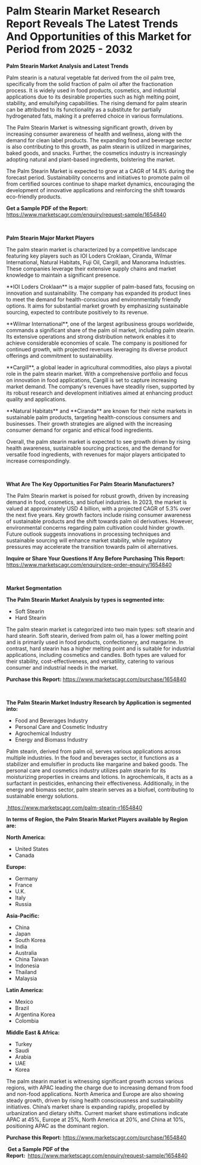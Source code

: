 <p><h1>Palm Stearin Market Research Report Reveals The Latest Trends And Opportunities of this Market for Period from 2025 - 2032</h1></p><p><strong>Palm Stearin Market Analysis and Latest Trends</strong></p>
<p><p>Palm stearin is a natural vegetable fat derived from the oil palm tree, specifically from the solid fraction of palm oil after the fractionation process. It is widely used in food products, cosmetics, and industrial applications due to its desirable properties such as high melting point, stability, and emulsifying capabilities. The rising demand for palm stearin can be attributed to its functionality as a substitute for partially hydrogenated fats, making it a preferred choice in various formulations.</p><p>The Palm Stearin Market is witnessing significant growth, driven by increasing consumer awareness of health and wellness, along with the demand for clean label products. The expanding food and beverage sector is also contributing to this growth, as palm stearin is utilized in margarines, baked goods, and snacks. Further, the cosmetics industry is increasingly adopting natural and plant-based ingredients, bolstering the market.</p><p>The Palm Stearin Market is expected to grow at a CAGR of 14.8% during the forecast period. Sustainability concerns and initiatives to promote palm oil from certified sources continue to shape market dynamics, encouraging the development of innovative applications and reinforcing the shift towards eco-friendly products.</p></p>
<p><strong>Get a Sample PDF of the Report:&nbsp;</strong> <a href="https://www.marketscagr.com/enquiry/request-sample/1654840?utm_campaign=3606&utm_medium=2&utm_source=Github&utm_content=ia&utm_term=18042025&utm_id=palm-stearin">https://www.marketscagr.com/enquiry/request-sample/1654840</a></p>
<p>&nbsp;</p>
<p><strong>Palm Stearin Major Market Players</strong></p>
<p><p>The palm stearin market is characterized by a competitive landscape featuring key players such as IOI Loders Croklaan, Ciranda, Wilmar International, Natural Habitats, Fuji Oil, Cargill, and Manorama Industries. These companies leverage their extensive supply chains and market knowledge to maintain a significant presence.</p><p>**IOI Loders Croklaan** is a major supplier of palm-based fats, focusing on innovation and sustainability. The company has expanded its product lines to meet the demand for health-conscious and environmentally friendly options. It aims for substantial market growth by emphasizing sustainable sourcing, expected to contribute positively to its revenue.</p><p>**Wilmar International**, one of the largest agribusiness groups worldwide, commands a significant share of the palm oil market, including palm stearin. Its extensive operations and strong distribution network enables it to achieve considerable economies of scale. The company is positioned for continued growth, with projected revenues leveraging its diverse product offerings and commitment to sustainability.</p><p>**Cargill**, a global leader in agricultural commodities, also plays a pivotal role in the palm stearin market. With a comprehensive portfolio and focus on innovation in food applications, Cargill is set to capture increasing market demand. The company's revenues have steadily risen, supported by its robust research and development initiatives aimed at enhancing product quality and applications.</p><p>**Natural Habitats** and **Ciranda** are known for their niche markets in sustainable palm products, targeting health-conscious consumers and businesses. Their growth strategies are aligned with the increasing consumer demand for organic and ethical food ingredients.</p><p>Overall, the palm stearin market is expected to see growth driven by rising health awareness, sustainable sourcing practices, and the demand for versatile food ingredients, with revenues for major players anticipated to increase correspondingly.</p></p>
<p>&nbsp;</p>
<p><strong>What Are The Key Opportunities For Palm Stearin Manufacturers?</strong></p>
<p><p>The Palm Stearin market is poised for robust growth, driven by increasing demand in food, cosmetics, and biofuel industries. In 2023, the market is valued at approximately USD 4 billion, with a projected CAGR of 5.3% over the next five years. Key growth factors include rising consumer awareness of sustainable products and the shift towards palm oil derivatives. However, environmental concerns regarding palm cultivation could hinder growth. Future outlook suggests innovations in processing techniques and sustainable sourcing will enhance market stability, while regulatory pressures may accelerate the transition towards palm oil alternatives.</p></p>
<p><strong>Inquire or Share Your Questions If Any Before Purchasing This Report:</strong> <a href="https://www.marketscagr.com/enquiry/pre-order-enquiry/1654840?utm_campaign=3606&utm_medium=2&utm_source=Github&utm_content=ia&utm_term=18042025&utm_id=palm-stearin">https://www.marketscagr.com/enquiry/pre-order-enquiry/1654840</a></p>
<p>&nbsp;</p>
<p><strong>Market Segmentation</strong></p>
<p><strong>The Palm Stearin Market Analysis by types is segmented into:</strong></p>
<p><ul><li>Soft Stearin</li><li>Hard Stearin</li></ul></p>
<p><p>The palm stearin market is categorized into two main types: soft stearin and hard stearin. Soft stearin, derived from palm oil, has a lower melting point and is primarily used in food products, confectionery, and margarine. In contrast, hard stearin has a higher melting point and is suitable for industrial applications, including cosmetics and candles. Both types are valued for their stability, cost-effectiveness, and versatility, catering to various consumer and industrial needs in the market.</p></p>
<p><strong>Purchase this Report:&nbsp;</strong><a href="https://www.marketscagr.com/purchase/1654840?utm_campaign=3606&utm_medium=2&utm_source=Github&utm_content=ia&utm_term=18042025&utm_id=palm-stearin">https://www.marketscagr.com/purchase/1654840</a></p>
<p>&nbsp;</p>
<p><strong>The Palm Stearin Market Industry Research by Application is segmented into:</strong></p>
<p><ul><li>Food and Beverages Industry</li><li>Personal Care and Cosmetic Industry</li><li>Agrochemical Industry</li><li>Energy and Biomass Industry</li></ul></p>
<p><p>Palm stearin, derived from palm oil, serves various applications across multiple industries. In the food and beverages sector, it functions as a stabilizer and emulsifier in products like margarine and baked goods. The personal care and cosmetics industry utilizes palm stearin for its moisturizing properties in creams and lotions. In agrochemicals, it acts as a surfactant in pesticides, enhancing their effectiveness. Additionally, in the energy and biomass sector, palm stearin serves as a biofuel, contributing to sustainable energy solutions.</p></p>
<p><a href="https://www.marketscagr.com/palm-stearin-r1654840?utm_campaign=3606&utm_medium=2&utm_source=Github&utm_content=ia&utm_term=18042025&utm_id=palm-stearin">&nbsp;https://www.marketscagr.com/palm-stearin-r1654840</a></p>
<p><strong>In terms of Region, the Palm Stearin Market Players available by Region are:</strong></p>
<p>
    <p> <strong> North America: </strong>
        <ul>
            <li>United States</li>
            <li>Canada</li>
        </ul>
        </p> 
    <p> <strong> Europe: </strong>
        <ul>
            <li>Germany</li>
            <li>France</li>
            <li>U.K.</li>
            <li>Italy</li>
            <li>Russia</li>
        </ul>
        </p> 
    <p> <strong> Asia-Pacific: </strong>
        <ul>
            <li>China</li>
            <li>Japan</li>
            <li>South Korea</li>
            <li>India</li>
            <li>Australia</li>
            <li>China Taiwan</li>
            <li>Indonesia</li>
            <li>Thailand</li>
            <li>Malaysia</li>
        </ul>
        </p> 
    <p> <strong> Latin America: </strong>
        <ul>
            <li>Mexico</li>
            <li>Brazil</li>
            <li>Argentina Korea</li>
            <li>Colombia</li>
        </ul>
        </p> 
    <p> <strong> Middle East & Africa: </strong>
        <ul>
            <li>Turkey</li>
            <li>Saudi</li>
            <li>Arabia</li>
            <li>UAE</li>
            <li>Korea</li>
        </ul>
    </p>
    </p>
<p><p>The palm stearin market is witnessing significant growth across various regions, with APAC leading the charge due to increasing demand from food and non-food applications. North America and Europe are also showing steady growth, driven by rising health consciousness and sustainability initiatives. China’s market share is expanding rapidly, propelled by urbanization and dietary shifts. Current market share estimations indicate APAC at 45%, Europe at 25%, North America at 20%, and China at 10%, positioning APAC as the dominant region.</p></p>
<p><strong>Purchase this Report: </strong><a href="https://www.marketscagr.com/purchase/1654840?utm_campaign=3606&utm_medium=2&utm_source=Github&utm_content=ia&utm_term=18042025&utm_id=palm-stearin">https://www.marketscagr.com/purchase/1654840</a></p>
<p>&nbsp;<strong>Get a Sample PDF of the Report:&nbsp;&nbsp;</strong><a href="https://www.marketscagr.com/enquiry/request-sample/1654840?utm_campaign=3606&utm_medium=2&utm_source=Github&utm_content=ia&utm_term=18042025&utm_id=palm-stearin">https://www.marketscagr.com/enquiry/request-sample/1654840</a></p>
<p><strong></strong></p>
<p><p></p><p></p><p></p></p>